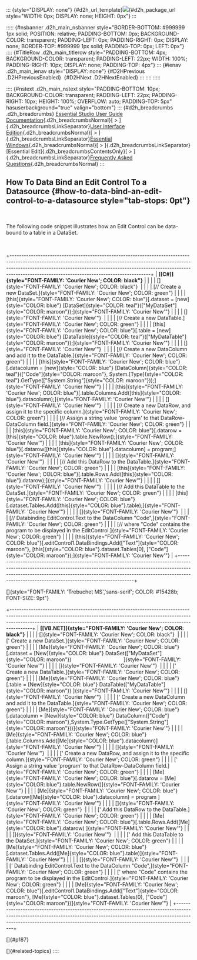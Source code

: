 ::: {style="DISPLAY: none"}
[](ms-xhelp:///?Id=d2h_url_template){#d2h_url_template}![](!package_url!){#d2h_package_url style="WIDTH: 0px; DISPLAY: none; HEIGHT: 0px"}
:::

::::: {#nsbanner .d2h_main_nsbanner style="BORDER-BOTTOM: #999999 1px solid; POSITION: relative; PADDING-BOTTOM: 0px; BACKGROUND-COLOR: transparent; PADDING-LEFT: 0px; PADDING-RIGHT: 0px; DISPLAY: none; BORDER-TOP: #999999 1px solid; PADDING-TOP: 0px; LEFT: 0px"}
:::: {#TitleRow .d2h_main_titlerow style="PADDING-BOTTOM: 4px; BACKGROUND-COLOR: transparent; PADDING-LEFT: 22px; WIDTH: 100%; PADDING-RIGHT: 10px; DISPLAY: none; PADDING-TOP: 4px"}
::: {#ienav .d2h_main_ienav style="DISPLAY: none"}
[](ms-xhelp:///?Id=8a09a12a-df21-4d2e-a084-b7c0c579370d){#D2HPrevious .D2HPreviousEnabled}  [](ms-xhelp:///?Id=22283028-40a2-4573-a57b-4c4e872d7595){#D2HNext .D2HNextEnabled}
:::
::::
:::::

:::: {#nstext .d2h_main_nstext style="PADDING-BOTTOM: 10px; BACKGROUND-COLOR: transparent; PADDING-LEFT: 22px; PADDING-RIGHT: 10px; HEIGHT: 100%; OVERFLOW: auto; PADDING-TOP: 5px" hasuserbackground="true" valign="bottom"}
::: {#d2h_breadcrumbs .d2h_breadcrumbs}
[Essential Studio User Guide Documentation](ms-xhelp:///?Id=12457748-09e3-4d74-a240-8e049cedf030){.d2h_breadcrumbsNormal}[ \> ]{.d2h_breadcrumbsLinkSeparator}[User Interface Edition](ms-xhelp:///?Id=c29296b7-531c-413b-a0ec-488ca1f7f669){.d2h_breadcrumbsNormal}[ \> ]{.d2h_breadcrumbsLinkSeparator}[Essential Windows](ms-xhelp:///?Id=e60759d8-47a4-4570-9d7a-16a68d63f2ea){.d2h_breadcrumbsNormal}[ \> ]{.d2h_breadcrumbsLinkSeparator}[Essential Edit]{.d2h_breadcrumbsContentsOnly}[ \> ]{.d2h_breadcrumbsLinkSeparator}[Frequently Asked Questions](ms-xhelp:///?Id=172af5c9-ec0f-43e6-8f45-f7e19f885c88){.d2h_breadcrumbsNormal}
:::

## How To Data Bind an Edit Control To a Datasource {#how-to-data-bind-an-edit-control-to-a-datasource style="tab-stops: 0pt"}

 

The following code snippet illustrates how an Edit Control can be data-bound to a table in a DataSet.

 

+-----------------------------------------------------------------------------------------------------------------------------------------------------------------------------------------------------------------------------------------------------------------------------------------------------+
| **[\[C#\]]{style="FONT-FAMILY: 'Courier New'; COLOR: black"}**                                                                                                                                                                                                                                      |
|                                                                                                                                                                                                                                                                                                     |
| []{style="FONT-FAMILY: 'Courier New'; COLOR: black"}                                                                                                                                                                                                                                                |
|                                                                                                                                                                                                                                                                                                     |
| [// Create a new DataSet.]{style="FONT-FAMILY: 'Courier New'; COLOR: green"}                                                                                                                                                                                                                        |
|                                                                                                                                                                                                                                                                                                     |
| [this]{style="FONT-FAMILY: 'Courier New'; COLOR: blue"}[.dataset = [new]{style="COLOR: blue"} [DataSet]{style="COLOR: teal"}([\"MyDataSet\"]{style="COLOR: maroon"});]{style="FONT-FAMILY: 'Courier New'"}                                                                                          |
|                                                                                                                                                                                                                                                                                                     |
| []{style="FONT-FAMILY: 'Courier New'"}                                                                                                                                                                                                                                                              |
|                                                                                                                                                                                                                                                                                                     |
| [// Create a new DataTable.]{style="FONT-FAMILY: 'Courier New'; COLOR: green"}                                                                                                                                                                                                                      |
|                                                                                                                                                                                                                                                                                                     |
| [this]{style="FONT-FAMILY: 'Courier New'; COLOR: blue"}[.table = [new]{style="COLOR: blue"} [DataTable]{style="COLOR: teal"}([\"MyDataTable\"]{style="COLOR: maroon"});]{style="FONT-FAMILY: 'Courier New'"}                                                                                        |
|                                                                                                                                                                                                                                                                                                     |
| []{style="FONT-FAMILY: 'Courier New'"}                                                                                                                                                                                                                                                              |
|                                                                                                                                                                                                                                                                                                     |
| [// Create a new DataColumn and add it to the DataTable.]{style="FONT-FAMILY: 'Courier New'; COLOR: green"}                                                                                                                                                                                         |
|                                                                                                                                                                                                                                                                                                     |
| [this]{style="FONT-FAMILY: 'Courier New'; COLOR: blue"}[.datacolumn = [new]{style="COLOR: blue"} [DataColumn]{style="COLOR: teal"}([\"Code\"]{style="COLOR: maroon"}, System.[Type]{style="COLOR: teal"}.GetType([\"System.String\"]{style="COLOR: maroon"}));]{style="FONT-FAMILY: 'Courier New'"} |
|                                                                                                                                                                                                                                                                                                     |
| [this]{style="FONT-FAMILY: 'Courier New'; COLOR: blue"}[.table.Columns.Add([this]{style="COLOR: blue"}.datacolumn);]{style="FONT-FAMILY: 'Courier New'"}                                                                                                                                            |
|                                                                                                                                                                                                                                                                                                     |
| []{style="FONT-FAMILY: 'Courier New'"}                                                                                                                                                                                                                                                              |
|                                                                                                                                                                                                                                                                                                     |
| [// Create a new DataRow, and assign it to the specific column.]{style="FONT-FAMILY: 'Courier New'; COLOR: green"}                                                                                                                                                                                  |
|                                                                                                                                                                                                                                                                                                     |
| [// Assign a string value 'program' to that DataRow-DataColumn field.]{style="FONT-FAMILY: 'Courier New'; COLOR: green"}                                                                                                                                                                            |
|                                                                                                                                                                                                                                                                                                     |
| [this]{style="FONT-FAMILY: 'Courier New'; COLOR: blue"}[.datarow = [this]{style="COLOR: blue"}.table.NewRow();]{style="FONT-FAMILY: 'Courier New'"}                                                                                                                                                 |
|                                                                                                                                                                                                                                                                                                     |
| [this]{style="FONT-FAMILY: 'Courier New'; COLOR: blue"}[.datarow\[[this]{style="COLOR: blue"}.datacolumn\] = program;]{style="FONT-FAMILY: 'Courier New'"}                                                                                                                                          |
|                                                                                                                                                                                                                                                                                                     |
| []{style="FONT-FAMILY: 'Courier New'"}                                                                                                                                                                                                                                                              |
|                                                                                                                                                                                                                                                                                                     |
| [// Add this DataRow to the DataTable.]{style="FONT-FAMILY: 'Courier New'; COLOR: green"}                                                                                                                                                                                                           |
|                                                                                                                                                                                                                                                                                                     |
| [this]{style="FONT-FAMILY: 'Courier New'; COLOR: blue"}[.table.Rows.Add([this]{style="COLOR: blue"}.datarow);]{style="FONT-FAMILY: 'Courier New'"}                                                                                                                                                  |
|                                                                                                                                                                                                                                                                                                     |
| []{style="FONT-FAMILY: 'Courier New'"}                                                                                                                                                                                                                                                              |
|                                                                                                                                                                                                                                                                                                     |
| [// Add this DataTable to the DataSet.]{style="FONT-FAMILY: 'Courier New'; COLOR: green"}                                                                                                                                                                                                           |
|                                                                                                                                                                                                                                                                                                     |
| [this]{style="FONT-FAMILY: 'Courier New'; COLOR: blue"}[.dataset.Tables.Add([this]{style="COLOR: blue"}.table);]{style="FONT-FAMILY: 'Courier New'"}                                                                                                                                                |
|                                                                                                                                                                                                                                                                                                     |
| []{style="FONT-FAMILY: 'Courier New'"}                                                                                                                                                                                                                                                              |
|                                                                                                                                                                                                                                                                                                     |
| [// Databinding EditControl.Text to the DataColumn \"Code\",]{style="FONT-FAMILY: 'Courier New'; COLOR: green"}                                                                                                                                                                                     |
|                                                                                                                                                                                                                                                                                                     |
| [// where \"Code\" contains the program to be displayed in the EditControl.]{style="FONT-FAMILY: 'Courier New'; COLOR: green"}                                                                                                                                                                      |
|                                                                                                                                                                                                                                                                                                     |
| [this]{style="FONT-FAMILY: 'Courier New'; COLOR: blue"}[.editControl1.DataBindings.Add([\"Text\"]{style="COLOR: maroon"}, [this]{style="COLOR: blue"}.dataset.Tables\[0\], [\"Code\"]{style="COLOR: maroon"});]{style="FONT-FAMILY: 'Courier New'"}                                                 |
+-----------------------------------------------------------------------------------------------------------------------------------------------------------------------------------------------------------------------------------------------------------------------------------------------------+

[]{style="FONT-FAMILY: 'Trebuchet MS','sans-serif'; COLOR: #15428b; FONT-SIZE: 9pt"} 

+---------------------------------------------------------------------------------------------------------------------------------------------------------------------------------------------------------------------------------------------------+
| **[\[VB.NET\]]{style="FONT-FAMILY: 'Courier New'; COLOR: black"}**                                                                                                                                                                                |
|                                                                                                                                                                                                                                                   |
| []{style="FONT-FAMILY: 'Courier New'; COLOR: black"}                                                                                                                                                                                              |
|                                                                                                                                                                                                                                                   |
| [\' Create a new DataSet.]{style="FONT-FAMILY: 'Courier New'; COLOR: green"}                                                                                                                                                                      |
|                                                                                                                                                                                                                                                   |
| [Me]{style="FONT-FAMILY: 'Courier New'; COLOR: blue"}[.dataset = [New]{style="COLOR: blue"} DataSet([\"MyDataSet\"]{style="COLOR: maroon"})                                    ]{style="FONT-FAMILY: 'Courier New'"}                              |
|                                                                                                                                                                                                                                                   |
| []{style="FONT-FAMILY: 'Courier New'"}                                                                                                                                                                                                            |
|                                                                                                                                                                                                                                                   |
| [\' Create a new DataTable.]{style="FONT-FAMILY: 'Courier New'; COLOR: green"}                                                                                                                                                                    |
|                                                                                                                                                                                                                                                   |
| [Me]{style="FONT-FAMILY: 'Courier New'; COLOR: blue"}[.table = [New]{style="COLOR: blue"} DataTable([\"MyDataTable\"]{style="COLOR: maroon"}) ]{style="FONT-FAMILY: 'Courier New'"}                                                               |
|                                                                                                                                                                                                                                                   |
| []{style="FONT-FAMILY: 'Courier New'"}                                                                                                                                                                                                            |
|                                                                                                                                                                                                                                                   |
| [\' Create a new DataColumn and add it to the DataTable.]{style="FONT-FAMILY: 'Courier New'; COLOR: green"}                                                                                                                                       |
|                                                                                                                                                                                                                                                   |
| [Me]{style="FONT-FAMILY: 'Courier New'; COLOR: blue"}[.datacolumn = [New]{style="COLOR: blue"} DataColumn([\"Code\"]{style="COLOR: maroon"},System.Type.GetType([\"System.String\"]{style="COLOR: maroon"}))]{style="FONT-FAMILY: 'Courier New'"} |
|                                                                                                                                                                                                                                                   |
| [Me]{style="FONT-FAMILY: 'Courier New'; COLOR: blue"}[.table.Columns.Add([Me]{style="COLOR: blue"}.datacolumn)]{style="FONT-FAMILY: 'Courier New'"}                                                                                               |
|                                                                                                                                                                                                                                                   |
| []{style="FONT-FAMILY: 'Courier New'"}                                                                                                                                                                                                            |
|                                                                                                                                                                                                                                                   |
| [\' Create a new DataRow, and assign it to the specific column.]{style="FONT-FAMILY: 'Courier New'; COLOR: green"}                                                                                                                                |
|                                                                                                                                                                                                                                                   |
| [\' Assign a string value 'program' to that DataRow-DataColumn field.]{style="FONT-FAMILY: 'Courier New'; COLOR: green"}                                                                                                                          |
|                                                                                                                                                                                                                                                   |
| [Me]{style="FONT-FAMILY: 'Courier New'; COLOR: blue"}[.datarow = [Me]{style="COLOR: blue"}.table.NewRow()]{style="FONT-FAMILY: 'Courier New'"}                                                                                                    |
|                                                                                                                                                                                                                                                   |
| [Me]{style="FONT-FAMILY: 'Courier New'; COLOR: blue"}[.datarow([Me]{style="COLOR: blue"}.datacolumn) = program ]{style="FONT-FAMILY: 'Courier New'"}                                                                                              |
|                                                                                                                                                                                                                                                   |
| []{style="FONT-FAMILY: 'Courier New'; COLOR: green"}                                                                                                                                                                                              |
|                                                                                                                                                                                                                                                   |
| [\' Add this DataRow to the DataTable.]{style="FONT-FAMILY: 'Courier New'; COLOR: green"}                                                                                                                                                         |
|                                                                                                                                                                                                                                                   |
| [Me]{style="FONT-FAMILY: 'Courier New'; COLOR: blue"}[.table.Rows.Add([Me]{style="COLOR: blue"}.datarow) ]{style="FONT-FAMILY: 'Courier New'"}                                                                                                    |
|                                                                                                                                                                                                                                                   |
| []{style="FONT-FAMILY: 'Courier New'"}                                                                                                                                                                                                            |
|                                                                                                                                                                                                                                                   |
| [\' Add this DataTable to the DataSet.]{style="FONT-FAMILY: 'Courier New'; COLOR: green"}                                                                                                                                                         |
|                                                                                                                                                                                                                                                   |
| [Me]{style="FONT-FAMILY: 'Courier New'; COLOR: blue"}[.dataset.Tables.Add([Me]{style="COLOR: blue"}.table)]{style="FONT-FAMILY: 'Courier New'"}                                                                                                   |
|                                                                                                                                                                                                                                                   |
| []{style="FONT-FAMILY: 'Courier New'"}                                                                                                                                                                                                            |
|                                                                                                                                                                                                                                                   |
| [\' Databinding EditControl.Text to the DataColumn \"Code\",]{style="FONT-FAMILY: 'Courier New'; COLOR: green"}                                                                                                                                   |
|                                                                                                                                                                                                                                                   |
| [\' where \"Code\" contains the program to be displayed in the EditControl.]{style="FONT-FAMILY: 'Courier New'; COLOR: green"}                                                                                                                    |
|                                                                                                                                                                                                                                                   |
| [Me]{style="FONT-FAMILY: 'Courier New'; COLOR: blue"}[.editControl1.DataBindings.Add([\"Text\"]{style="COLOR: maroon"}, [Me]{style="COLOR: blue"}.dataset.Tables(0), [\"Code\"]{style="COLOR: maroon"})]{style="FONT-FAMILY: 'Courier New'"}      |
+---------------------------------------------------------------------------------------------------------------------------------------------------------------------------------------------------------------------------------------------------+

[]{#p187} 

[]{#related-topics}
::::
